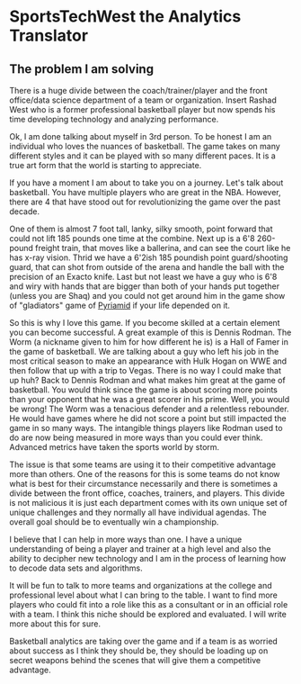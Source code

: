 # SportsTechWest the Analytics Translator

## The problem I am solving 

There is a huge divide between the coach/trainer/player and the front office/data science department of a team or organization.  Insert Rashad West who is a 
former professional basketball player but now spends his time developing technology and analyzing performance.  

Ok, I am done talking about myself in 3rd person.  To be honest I am an individual who loves the nuances of basketball.  The game takes on many different styles and it can be played with so many different paces.  It is a true art form that the world is starting to appreciate.  

If you have a moment I am about to take you on a journey.  Let's talk about basketball.  You have multiple players who are great in the NBA.  However, there are 4 that have stood out for revolutionizing the game over the past decade. 

One of them is almost 7 foot tall, lanky, silky smooth, point forward that could not lift 185 pounds one time at the combine.  Next up is a 6'8 260-pound freight train, that moves like a ballerina, and can see the court like he has x-ray vision.  Thrid we have a 6'2ish 185 poundish point guard/shooting guard,
that can shot from outside of the arena and handle the ball with the precision of an Exacto knife.  Last but not least we have a guy who is 6'8 and wiry with hands that are bigger than both of your hands put together (unless you are Shaq) and you could not get around him in the game show of "gladiators" game of [Pyriamid](https://youtu.be/x5_ivBV7FMo) if your
life depended on it. 

So this is why I love this game.  If you become skilled at a certain element you can become successful.  A great example of this is Dennis Rodman.  The Worm (a nickname given to him for how different he is) is a Hall of Famer in the game of basketball.  We are talking about a guy who left his job in the most critical season to make an appearance with Hulk Hogan on WWE and then follow that up with a trip to Vegas.  There is no way I could make that up huh?  Back to Dennis Rodman and what makes him great at the game of basketball.  You would think since the game is about scoring more points than your opponent that he was a great scorer in his prime.  Well, you would be wrong!  The Worm was a tenacious defender and a relentless rebounder.  He would have games where he did
not score a point but still impacted the game in so many ways.  The intangible things players like Rodman used to do are now being measured in more ways than you could ever think.  Advanced metrics have taken the sports world by storm.  

The issue is that some teams are using it to their competitive advantage more than others.  One of the reasons for this is some teams do not know what is best for their circumstance necessarily and there is sometimes a divide between the front office, coaches, trainers, and players.  This divide is not malicious it is just each department comes with its own unique set of unique challenges and they normally all have individual agendas.  The overall goal should be to eventually win a championship. 

I believe that I can help in more ways than one.  I have a unique understanding of being a player and trainer at a high level and also the ability to decipher new technology and I am in the process of learning how to decode data sets and algorithms.  

It will be fun to talk to more teams and organizations at the college and professional level about what I can bring to the table.  I want to find more players who could fit into a role like this as a consultant or in an official role with a team.  I think this niche should be explored and evaluated.  I will write more about this for sure. 

Basketball analytics are taking over the game and if a team is as worried about success as I think they should be, they should be loading up on secret weapons behind the scenes that will give them a competitive advantage.  


